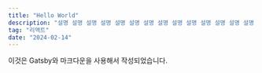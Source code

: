 ```yaml
---
title: "Hello World"
description: "설명 설명 설명 설명 설명 설명 설명 설명 설명 설명 설명 설명 설명 설명 설명 설명 설명"
tag: "리액트"
date: "2024-02-14"
---
```


이것은 Gatsby와 마크다운을 사용해서 작성되었습니다.
